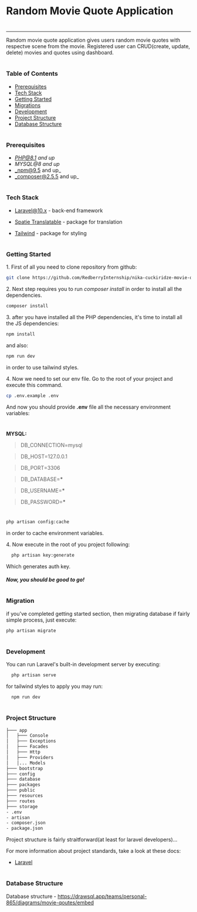 <div style="display:flex; align-items: center">
  <h1 style="position:relative; top: -6px" >Random Movie Quote Application</h1>
</div>

---

Random movie quote application gives users random movie quotes with respectve scene from the movie. Registered user can CRUD(create, update, delete) movies and quotes using dashboard.

#

### Table of Contents

-   [Prerequisites](#prerequisites)
-   [Tech Stack](#tech-stack)
-   [Getting Started](#getting-started)
-   [Migrations](#migration)
-   [Development](#development)
-   [Project Structure](#project-structure)
-   [Database Structure](#database-structure)

#

### Prerequisites

-   *PHP@8.1 and up*
-   _MYSQL@8 and up_
-   _npm@9.5 and up\_
-   _composer@2.5.5 and up\_

#

### Tech Stack

-   [Laravel@10.x](https://laravel.com/docs/10.x) - back-end framework

-   [Spatie Translatable](https://github.com/spatie/laravel-translatable) - package for translation

-   [Tailwind](https://tailwindcss.com/) - package for styling

#

### Getting Started

1\. First of all you need to clone repository from github:

```sh
git clone https://github.com/RedberryInternship/nika-cuckiridze-movie-quotes.git
```

2\. Next step requires you to run _composer install_ in order to install all the dependencies.

```sh
composer install
```

3\. after you have installed all the PHP dependencies, it's time to install all the JS dependencies:

```sh
npm install
```

and also:

```sh
npm run dev
```

in order to use tailwind styles.

4\. Now we need to set our env file. Go to the root of your project and execute this command.

```sh
cp .env.example .env
```

And now you should provide **.env** file all the necessary environment variables:

#

**MYSQL:**

> DB_CONNECTION=mysql

> DB_HOST=127.0.0.1

> DB_PORT=3306

> DB_DATABASE=**\***

> DB_USERNAME=**\***

> DB_PASSWORD=**\***

#

```sh
php artisan config:cache
```

in order to cache environment variables.

4\. Now execute in the root of you project following:

```sh
  php artisan key:generate
```

Which generates auth key.

##### Now, you should be good to go!

#

### Migration

if you've completed getting started section, then migrating database if fairly simple process, just execute:

```sh
php artisan migrate
```

#

### Development

You can run Laravel's built-in development server by executing:

```sh
  php artisan serve
```

for tailwind styles to apply you may run:

```sh
  npm run dev
```

#

### Project Structure

```bash
├─── app
│   ├─── Console
│   ├─── Exceptions
│   ├─── Facades
│   ├─── Http
│   ├─── Providers
│   │... Models
├─── bootstrap
├─── config
├─── database
├─── packages
├─── public
├─── resources
├─── routes
├─── storage
- .env
- artisan
- composer.json
- package.json
```

Project structure is fairly straitforward(at least for laravel developers)...

For more information about project standards, take a look at these docs:

-   [Laravel](https://laravel.com/docs/10.x)

#

### Database Structure

Database structure - https://drawsql.app/teams/personal-865/diagrams/movie-qoutes/embed
